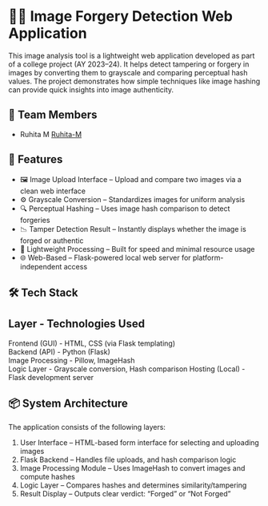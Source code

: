 # 🕵️‍♂️ Image Forgery Detection Web Application 

This image analysis tool is a lightweight web application developed as part of a college project (AY 2023–24). It helps detect tampering or forgery in images by converting them to grayscale and comparing perceptual hash values. The project demonstrates how simple techniques like image hashing can provide quick insights into image authenticity.


## 👥 Team Members

- Ruhita M [Ruhita-M](https://github.com/Ruhita-M)  


## 🚀 Features

- 🖼️ Image Upload Interface – Upload and compare two images via a clean web interface  
- ⚙️ Grayscale Conversion – Standardizes images for uniform analysis  
- 🔍 Perceptual Hashing – Uses image hash comparison to detect forgeries  
- 📉 Tamper Detection Result – Instantly displays whether the image is forged or authentic  
- 🧪 Lightweight Processing – Built for speed and minimal resource usage  
- 🌐 Web-Based – Flask-powered local web server for platform-independent access  


## 🛠️ Tech Stack

 Layer             - Technologies Used                   
---------------------------------------------------
 Frontend (GUI) -   HTML, CSS (via Flask templating)     
 Backend (API) -    Python (Flask)                       
 Image Processing - Pillow, ImageHash                    
 Logic Layer -      Grayscale conversion, Hash comparison
 Hosting (Local) -  Flask development server             


## 📦 System Architecture

The application consists of the following layers:

1. User Interface – HTML-based form interface for selecting and uploading images  
2. Flask Backend – Handles file uploads, and hash comparison logic  
3. Image Processing Module – Uses ImageHash to convert images and compute hashes  
4. Logic Layer – Compares hashes and determines similarity/tampering  
5. Result Display – Outputs clear verdict: “Forged” or “Not Forged”

